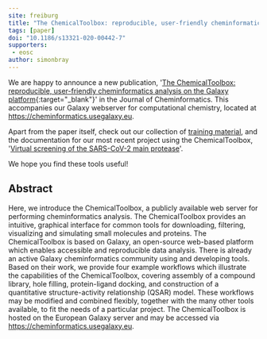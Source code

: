```yaml
---
site: freiburg
title: "The ChemicalToolbox: reproducible, user-friendly cheminformatics analysis on the Galaxy platform"
tags: [paper]
doi: "10.1186/s13321-020-00442-7"
supporters:
 - eosc
author: simonbray
---
```


We are happy to announce a new publication, '[The ChemicalToolbox: reproducible, user-friendly cheminformatics
analysis on the Galaxy platform](https://jcheminf.biomedcentral.com/articles/10.1186/s13321-020-00442-7){:target="_blank"}' 
in the Journal of Cheminformatics. This accompanies our Galaxy webserver for computational chemistry, 
located at <https://cheminformatics.usegalaxy.eu>.

Apart from the paper itself, check out our collection of [training material](https://galaxyproject.github.io/training-material/topics/computational-chemistry),
and the documentation for our most recent project using the ChemicalToolbox, 
'[Virtual screening of the SARS-CoV-2 main protease](https://covid19.galaxyproject.org/cheminformatics)'.

We hope you find these tools useful!

## Abstract

Here, we introduce the ChemicalToolbox, a publicly available web server for performing cheminformatics analysis.
The ChemicalToolbox provides an intuitive, graphical interface for common tools for downloading, filtering,
visualizing and simulating small molecules and proteins. The ChemicalToolbox is based on Galaxy, an open-source
web-based platform which enables accessible and reproducible data analysis. There is already an active Galaxy
cheminformatics community using and developing tools. Based on their work, we provide four example workflows
which illustrate the capabilities of the ChemicalToolbox, covering assembly of a compound library, hole filling,
protein-ligand docking, and construction of a quantitative structure-activity relationship (QSAR) model.
These workflows may be modified and combined flexibly, together with the many other tools available, to fit
the needs of a particular project. The ChemicalToolbox is hosted on the European Galaxy server and may be
accessed via https://cheminformatics.usegalaxy.eu.
